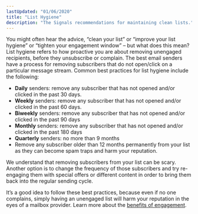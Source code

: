 ```yaml
---
lastUpdated: "01/06/2020"
title: "List Hygiene"
description: "The Signals recommendations for maintaining clean lists."
---
```


You might often hear the advice, “clean your list” or “improve your list hygiene” or “tighten your engagement window” – but what does this mean? List hygiene refers to how proactive you are about removing unengaged recipients, before they unsubscribe or complain. The best email senders have a process for removing subscribers that do not open/click on a particular message stream. Common best practices for list hygiene include the following: 

* **Daily** senders: remove any subscriber that has not opened and/or clicked in the past 30 days.
* **Weekly** senders: remove any subscriber that has not opened and/or clicked in the past 60 days.
* **Biweekly** senders: remove any subscriber that has not opened and/or clicked in the past 90 days
* **Monthly** senders: remove any subscriber that has not opened and/or clicked in the past 180 days
* **Quarterly** senders: no more than 9 months
* Remove any subscriber older than 12 months permanently from your list as they can become spam traps and harm your reputation.

We understand that removing subscribers from your list can be scary. Another option is to change the frequency of those subscribers and try re-engaging them with special offers or different content in order to bring them back into the regular sending cycle.

It’s a good idea to follow these best practices, because even if no one complains, simply having an unengaged list will harm your reputation in the eyes of a mailbox provider. Learn more about the [benefits of engagement](https://www.sparkpost.com/blog/higher-email-engagement/).
